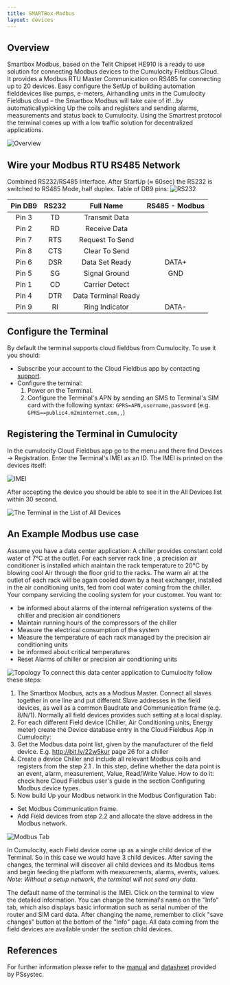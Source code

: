 ```yaml
---
title: SMARTBox-Modbus
layout: devices
---
```


## Overview

Smartbox Modbus, based on the Telit Chipset HE910 is a ready to use solution for connecting Modbus devices to the Cumulocity Fieldbus Cloud. It provides a Modbus RTU Master Communication on RS485 for connecting up to 20 devices. Easy configure the SetUp of building automation fielddevices like pumps, e-meters, Airhandling units in the Cumulocity Fieldbus cloud – the Smartbox Modbus will take care of it!...by automaticallypicking Up the coils and registers and sending alarms, measurements and status back to Cumulocity. Using the Smartrest protocol the terminal comes up with a low traffic solution for decentralized applications.   

![Overview](/guides/devices/smartbox-modbus/overview.png)

## Wire your Modbus RTU RS485 Network

Combined RS232/RS485 Interface. After StartUp (≈ 60sec) the RS232 is switched to RS485 Mode, half duplex. Table of DB9 pins: 
![RS232](/guides/devices/smartbox-modbus/rs232.png)

| Pin DB9 | RS232 | Full Name           | RS485 - Modbus | 
|:-------:|:-----:|:-------------------:|:--------------:|
| Pin 3	  | TD    | Transmit Data	      |                | 
| Pin 2	  | RD    | Receive Data        |                |
| Pin 7   | RTS   | Request To Send     |                |
| Pin 8   | CTS   | Clear To Send       |                | 
| Pin 6   | DSR   | Data Set Ready      | DATA+          |
| Pin 5   | SG    | Signal Ground       | GND            |
| Pin 1   | CD    | Carrier Detect      |                |
| Pin 4   | DTR   | Data Terminal Ready |                |
| Pin 9   | RI    | Ring Indicator      | DATA-          |


## Configure the Terminal

By default the terminal supports cloud fieldbus from Cumulocity. To use it you should:
* Subscribe your account to the Cloud Fieldbus app by contacting [support](https://support.cumulocity.com).
* Configure the terminal:
  1. Power on the Terminal.
  2. Configure the Terminal's APN by sending an SMS to Terminal's SIM card with the following syntax: `GPRS=APN,username,password` (e.g. `GPRS==public4.m2minternet.com,,`)

## Registering the Terminal in Cumulocity

In the cumulocity Cloud Fieldbus app go to the menu and there find Devices -> Registration. Enter the Terminal's IMEI as an ID. The IMEI is printed on the devices itself:

![IMEI](/guides/devices/smartbox-modbus/imei.png)

After accepting the device you should be able to see it in the All Devices list within 30 second.

![The Terminal in the List of All Devices](/guides/devices/smartbox-modbus/terminal-in-all-devices.png)

## An Example Modbus use case

 Assume  you  have  a  data  center  application:  A  chiller provides constant cold water of 7°C at the outlet. For each server rack line	, a precision air conditioner is  installed  which  maintain  the  rack temperature  to  20°C  by  blowing  cool  Air  through  the floor grid to the racks. The warm air at the outlet of each rack will be again cooled down by a heat exchanger, installed in the air conditioning units, fed from cool water coming from the chiller. Your company servicing the cooling system for your customer. You want to: 
 - be  informed  about  alarms  of  the  internal  refrigeration  systems  of  the  chiller  and precision air conditioners 
 - Maintain running hours of the compressors of the chiller 
 - Measure the electrical consumption of the system 
 - Measure the temperature of each rack managed by the precision air conditioning units 
 - be informed about critical temperatures 
 - Reset Alarms of chiller or precision air conditioning units 


![Topology](/guides/devices/smartbox-modbus/example-topology.png)
To connect this data center application to Cumulocity follow these steps: 
1. The Smartbox Modbus, acts as a Modbus Master. Connect all slaves together in one line and put different Slave addresses in the field devices, as well as a common Baudrate and Communication frame (e.g. 8/N/1). Normally all field devices provides such setting at a local display. 
2. For each different Field device (Chiller, Air Conditioning units, Energy meter) create the Device database entry in the Cloud Fieldbus App in Cumulocity: 
  1. Get the Modbus data point list, given by the manufacturer of the field device. E.g. http://bit.ly/22w5kur page 26 for a chiller 
  2. Create a device Chiller and include all relevant Modbus coils and registers from the step 2.1 . In this step, define whether the data point is an event, alarm, measurement, Value, Read/Write Value. How to do it: check here Cloud Fieldbus user's guide in the section Configuring Modbus device types.
3. Now build Up your Modbus network in the Modbus Configuration Tab:
  - Set Modbus Communication frame.
  - Add Field devices from step 2.2 and allocate the slave address in the Modbus network.

![Modbus Tab](/guides/devices/smartbox-modbus/fieldbus-config.png)

In Cumulocity, each Field device come up as a single child device of the Terminal. So in this case we would have 3 child devices. After saving the changes, the terminal will discover all child devices and its Modbus items and begin feeding the platform with measurements, alarms, events, values. *Note: Without a setup network, the terminal will not send any data.*

The default name of the terminal is the IMEI. Click on the terminal to view the detailed information. You can change the terminal's name on the "Info" tab, which also displays basic information such as serial number of the router and SIM card data. After changing the name, remember to click "save changes" button at the bottom of the "Info" page. All data coming from the field devices are available under the section child devices.

## References

For further information please refer to the [manual](/guides/devices/smartbox-modbus/Manual_Smartbox-Modbus_29-09-2016.pdf) and [datasheet](/guides/devices/smartbox-modbus/Datasheet_Smartbox-Modbus_26-09-2016.pdf) provided by PSsystec.
